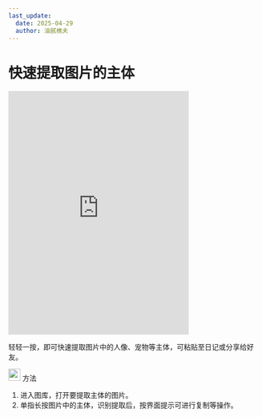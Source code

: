 ```yaml
---
last_update:
  date: 2025-04-29
  author: 油腻樵夫
---
```


# 快速提取图片的主体

<iframe src="https://tips-p01-drcn.dbankcdn.cn/MODEL/EMUI/C00B030/resource/card/202508300vZjQz/zh-cn/image/video/20005895_f001_Cutout.mp4#toolbar=0" scrolling="no" border="0" frameborder="no" framespacing="0" allowfullscreen="true" width="360" height="486"> </iframe>

轻轻一按，即可快速提取图片中的人像、宠物等主体，可粘贴至日记或分享给好友。

<img src="https://tips-p01-drcn.dbankcdn.cn/MODEL/EMUI/C00B030/resource/card/202503041becsx/zh-cn/image/common/buttons/fig_method.png" width="24" height="24"/> 方法

1.  进入图库，打开要提取主体的图片。
2.  单指长按图片中的主体，识别提取后，按界面提示可进行复制等操作。

